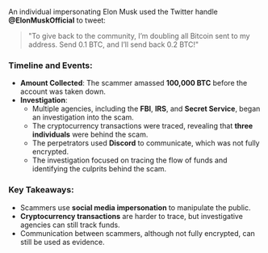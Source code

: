 An individual impersonating Elon Musk used the Twitter handle **@ElonMuskOfficial** to tweet:  
> "To give back to the community, I’m doubling all Bitcoin sent to my address. Send 0.1 BTC, and I’ll send back 0.2 BTC!"

### Timeline and Events:
- **Amount Collected**: The scammer amassed **100,000 BTC** before the account was taken down.
- **Investigation**: 
  - Multiple agencies, including the **FBI**, **IRS**, and **Secret Service**, began an investigation into the scam.
  - The cryptocurrency transactions were traced, revealing that **three individuals** were behind the scam.
  - The perpetrators used **Discord** to communicate, which was not fully encrypted.
  - The investigation focused on tracing the flow of funds and identifying the culprits behind the scam.

### Key Takeaways:
- Scammers use **social media impersonation** to manipulate the public.
- **Cryptocurrency transactions** are harder to trace, but investigative agencies can still track funds.
- Communication between scammers, although not fully encrypted, can still be used as evidence.